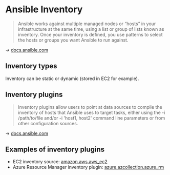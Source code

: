 # Ansible Inventory

> Ansible works against multiple managed nodes or “hosts” in your infrastructure at the same time, using a list or group of lists known as inventory. Once your inventory is defined, you use patterns to select the hosts or groups you want Ansible to run against.

→ [docs.ansible.com](https://docs.ansible.com/ansible/latest/user_guide/intro_inventory.html)

## Inventory types

Inventory can be static or dynamic (stored in EC2 for example).

## Inventory plugins

> Inventory plugins allow users to point at data sources to compile the inventory of hosts that Ansible uses to target tasks, either using the -i /path/to/file and/or -i 'host1, host2' command line parameters or from other configuration sources.

→ [docs.ansible.com](https://docs.ansible.com/ansible/latest/plugins/inventory.html)

## Examples of inventory plugins

* EC2 inventory source: [amazon.aws.aws_ec2](https://docs.ansible.com/ansible/latest/collections/amazon/aws/aws_ec2_inventory.html)
* Azure Resource Manager inventory plugin: [azure.azcollection.azure_rm](https://docs.ansible.com/ansible/latest/collections/azure/azcollection/azure_rm_inventory.html#ansible-collections-azure-azcollection-azure-rm-inventory)
